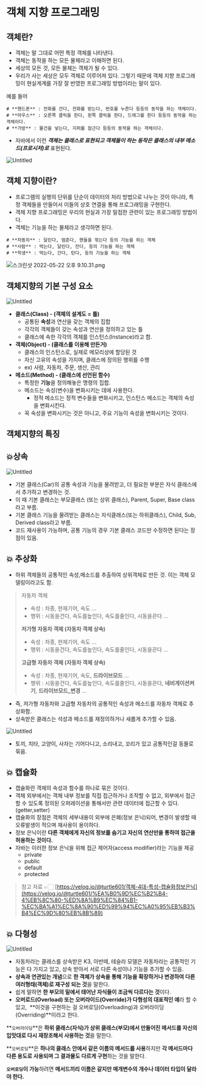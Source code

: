 # 객체 지향 프로그래밍

## 객체란?

- 객체는 말 그대로 어떤 특정 객체를 나타낸다.
- 객체는 동작을 하는 모든 물체라고 이해하면 된다.
- 세상의 모든 것, 모든 물체는 객체가 될 수 있다.
- 우리가 사는 세상은 모두 객체로 이루어져 있다. 그렇기 때문에 객체 지향 프로그래밍이 현실게계를 가장 
잘 반영한 프로그래밍 방법이라는 말이 있다.

예를 들어

```
# **핸드폰** : 전화를 건다, 전화를 받는다, 번호를 누른다 등등의 동작을 하는 객체이다.
# **마우스** : 오른쪽 클릭을 한다, 왼쪽 클릭을 한다, 드래그를 한다 등등의 동작을 하는 객체이다.
# **가방** : 물건을 넣는다, 지퍼를 잠근다 등등의 동작을 하는 객체이다.
```

- 자바에서 이런 ***객체는 클래스로 표현되고 객체들이 하는 동작은 클래스의 내부 메소드(프로시저)로*** 표현된다.

![Untitled](https://s3.us-west-2.amazonaws.com/secure.notion-static.com/8e2f2d22-687d-4a66-9ed2-a22f13493b75/Untitled.png?X-Amz-Algorithm=AWS4-HMAC-SHA256&X-Amz-Content-Sha256=UNSIGNED-PAYLOAD&X-Amz-Credential=AKIAT73L2G45EIPT3X45%2F20220702%2Fus-west-2%2Fs3%2Faws4_request&X-Amz-Date=20220702T072207Z&X-Amz-Expires=86400&X-Amz-Signature=374e7c16ccd258ebc2cdddc2fb8c8f9a1d639cdbe93dab7bb5712630862f5043&X-Amz-SignedHeaders=host&response-content-disposition=filename%20%3D%22Untitled.png%22&x-id=GetObject)

## 객체 지향이란?

- 프로그램의 실행의 단위를 단순이 데이터의 처리 방법으로 나누는 것이 아니라, 특정 객체들을 만들어서 이들의 상호 연결을 통해 프로그래밍을 구현한다.
- 객체 지향 프로그래밍은 우리의 현실과 가장 밀접한 관련이 있는 프로그래밍 방법이다.
- 객체는 기능을 하는 물체라고 생각하면 된다.

```
# **자동차** : 달린다, 멈춘다, 핸들을 꺾는다 등의 기능을 하는 객체
# **사람** : 먹는다, 달린다, 잔다, 등의 기능을 하는 객체
# **학생** : 먹는다, 간다, 탄다, 등의 기능을 하는 객체
```

![스크린샷 2022-05-22 오후 9.10.31.png](https://s3.us-west-2.amazonaws.com/secure.notion-static.com/d3634440-a948-41e9-af61-543c7b75a992/%E1%84%89%E1%85%B3%E1%84%8F%E1%85%B3%E1%84%85%E1%85%B5%E1%86%AB%E1%84%89%E1%85%A3%E1%86%BA_2022-05-22_%E1%84%8B%E1%85%A9%E1%84%92%E1%85%AE_9.10.31.png?X-Amz-Algorithm=AWS4-HMAC-SHA256&X-Amz-Content-Sha256=UNSIGNED-PAYLOAD&X-Amz-Credential=AKIAT73L2G45EIPT3X45%2F20220702%2Fus-west-2%2Fs3%2Faws4_request&X-Amz-Date=20220702T072220Z&X-Amz-Expires=86400&X-Amz-Signature=c9d0c94752faa989de9aad0e2aa449c40faaa0542886c7d1d4fa6e0116ea0aa5&X-Amz-SignedHeaders=host&response-content-disposition=filename%20%3D%22%25E1%2584%2589%25E1%2585%25B3%25E1%2584%258F%25E1%2585%25B3%25E1%2584%2585%25E1%2585%25B5%25E1%2586%25AB%25E1%2584%2589%25E1%2585%25A3%25E1%2586%25BA%25202022-05-22%2520%25E1%2584%258B%25E1%2585%25A9%25E1%2584%2592%25E1%2585%25AE%25209.10.31.png%22&x-id=GetObject)

## 객체지향의 기본 구성 요소

![Untitled](https://s3.us-west-2.amazonaws.com/secure.notion-static.com/07b284d4-326f-4dbc-a083-3b69016ead71/Untitled.png?X-Amz-Algorithm=AWS4-HMAC-SHA256&X-Amz-Content-Sha256=UNSIGNED-PAYLOAD&X-Amz-Credential=AKIAT73L2G45EIPT3X45%2F20220702%2Fus-west-2%2Fs3%2Faws4_request&X-Amz-Date=20220702T072300Z&X-Amz-Expires=86400&X-Amz-Signature=3d31ae06cbd5b0cd5fabf25683a608d8af79a8ed6ea775a96b87cffd87e99e85&X-Amz-SignedHeaders=host&response-content-disposition=filename%20%3D%22Untitled.png%22&x-id=GetObject)

- **클래스(Class) - (객체의 설계도 = 틀)**
    - 공통된 **속성**과 연산을 갖는 객체의 집합
    - 각각의 객체들이 갖는 속성과 연산을 정의하고 있는 틀
    - 클래스에 속한 각각의 객체를 인스턴스(Instance)라고 함.
- **객체(Object) - (클래스를 이용해 만든거)**
    - 클래스의 인스턴스로, 실제로 메모리상에 할당된 것
    - 자신 고유의 속성을 가지며, 클래스에 정의된 행위를 수행
    - ex) 사람, 자동차, 주문, 생산, 관리
- **메소드(Method) - (클래스에 선언된 함수)**
    - 특정한 **기능**을 정의해놓은 명령의 집합.
    - 메소드는 속성(변수)을 변화시키는 데에 사용한다.
        - 정적 메소드는 정적 변수들을 변화시키고, 인스턴스 메소드는 객체의 속성을 변화시킨다.
    - 꼭 속성을 변화시키는 것은 아니고, 주요 기능이 속성을 변화시키는 것이다.

## 객체지향의 특징

## 💥상속

![Untitled](https://s3.us-west-2.amazonaws.com/secure.notion-static.com/5607a924-70b6-42ae-b46d-a8ad43ef8cea/Untitled.png?X-Amz-Algorithm=AWS4-HMAC-SHA256&X-Amz-Content-Sha256=UNSIGNED-PAYLOAD&X-Amz-Credential=AKIAT73L2G45EIPT3X45%2F20220702%2Fus-west-2%2Fs3%2Faws4_request&X-Amz-Date=20220702T072314Z&X-Amz-Expires=86400&X-Amz-Signature=71329af1307c237d5bf0f51e0dd89aa8faa6d2dd31d74bcd3c86a7b6229bc329&X-Amz-SignedHeaders=host&response-content-disposition=filename%20%3D%22Untitled.png%22&x-id=GetObject)

- 기본 클래스(Car)의 공통 속성과 기능을 물려받고, 더 필요한 부분은 자식 클래스에서 추가하고 변경하는 것.
- 이 때 기본 클래스는 부모클래스 (또는 상위 클래스), Parent, Super, Base class 라고 부름.
- 기본 클래스 기능을 물려받는 클래스는 자식클래스(또는 하위클래스), Child, Sub, Derived class라고 부름.
- 코드 재사용이 가능하며, 공통 기능의 경우 기본 클래스 코드만 수정하면 된다는 장점이 있음.

## 💥 추상화

- 하위 객체들의 공통적인 속성,메소드를 추출하여 상위객체로 만든 것. 이는 객체 모델링이라고도 함.

> 자동차 객체
> 
> - 속성 : 차종, 현재기어, 속도 ...
> - 행위 : 시동을건다, 속도를높인다, 속도를줄인다, 시동을끈다 ...
> 
> **저가형 자동차 객체 (자동차 객체 상속)**
> 
> - 속성 : 차종, 현재기어, 속도 ...
> - 행위 : 시동을건다, 속도를높인다, 속도를줄인다, 시동을끈다 ...
> 
> **고급형 자동차 객체 (자동차 객체 상속)**
> 
> - 속성 : 차종, 현재기어, 속도, **드라이브모드** ...
> - 행위 : 시동을건다, 속도를높인다, 속도를줄인다, 시동을끈다, **네비게이션켜기**, **드라이브모드_변경** ...
- 즉, 저가형 자동차와 고급형 자동차의 공통적인 속성과 메소드를 자동차 객체로 추상화함.
- 상속받은 클래스는 석성과 메소드를 재정의하거나 새롭게 추가할 수 있음.

![Untitled](https://s3.us-west-2.amazonaws.com/secure.notion-static.com/0e2dbf02-2e5f-46f0-ba06-07aa890af9ff/Untitled.png?X-Amz-Algorithm=AWS4-HMAC-SHA256&X-Amz-Content-Sha256=UNSIGNED-PAYLOAD&X-Amz-Credential=AKIAT73L2G45EIPT3X45%2F20220702%2Fus-west-2%2Fs3%2Faws4_request&X-Amz-Date=20220702T072339Z&X-Amz-Expires=86400&X-Amz-Signature=14760f491b4fe1b04e77e6111eeced1b43ed834774bd78470452f7c43e71a20c&X-Amz-SignedHeaders=host&response-content-disposition=filename%20%3D%22Untitled.png%22&x-id=GetObject)

- 토끼, 치타, 고양이, 사자는 기어다니고, 소리내고, 꼬리가 있고 공통적인걸 동물로 묶음.

## 💥 캡슐화

- 캡슐화란 객체의 속성과 함수를 하나로 묶은 것이다.
- 객체 외부에서는 객체 내부 정보를 직접 접근하거나 조작할 수 없고, 외부에서 접근할 수 있도록 정의된 오퍼레이션을 통해서만 관련 데이터에 접근할 수 있다. (getter,setter)
- 캡슐화의 장점은 객체의 세부내용이 외부에 은폐(정보 은닉)되어, 변경이 발생할 때 오류발생이 적으며 재사용이 용이하다.
- 정보 은닉이란  **다른 객체에게 자신의 정보를 숨기고 자신의 연산만을 통하여 접근을 허용하는 것이다.**
- 자바는 이러한 정보 은닉을 위해 접근 제어자(access modifier)라는 기능을 제공
    - private
    - public
    - default
    - protected

> 참고 자료 👉🏻 [https://velog.io/@turtle601/객체-4대-특성-캡슐화정보은닉](https://velog.io/@turtle601/%EA%B0%9D%EC%B2%B4-4%EB%8C%80-%ED%8A%B9%EC%84%B1-%EC%BA%A1%EC%8A%90%ED%99%94%EC%A0%95%EB%B3%B4%EC%9D%80%EB%8B%89)
> 

## 💥 다형성

![Untitled](https://s3.us-west-2.amazonaws.com/secure.notion-static.com/df28789f-1255-4daa-9176-16b19688e7bd/Untitled.png?X-Amz-Algorithm=AWS4-HMAC-SHA256&X-Amz-Content-Sha256=UNSIGNED-PAYLOAD&X-Amz-Credential=AKIAT73L2G45EIPT3X45%2F20220702%2Fus-west-2%2Fs3%2Faws4_request&X-Amz-Date=20220702T072355Z&X-Amz-Expires=86400&X-Amz-Signature=21adf7908e08ff033784589b71d1767cd3359089ca99b5b27bceb404217b9bdc&X-Amz-SignedHeaders=host&response-content-disposition=filename%20%3D%22Untitled.png%22&x-id=GetObject)

- 자동차라는 클래스를 상속받은 K3, 아반떼, 테슬라 모델은 자동차라는 공통적인 기능은 다 가지고 있고,
상속 받아서 서로 다른 속성이나 기능을 추가할 수 있음.
- **상속과 연관있는 개념**으로 **한 객체가 상속을 통해 기능을 확장하거나 변경하여 다른 여러형태(객체)로 재구성 되는 것**을 말한다.
- 쉽게 말하면 **한 부모의 밑에서 태어난 자식들이 조금씩 다르다는 것**이다.
- **오버로드(Overload) 또는 오버라이드(Override)가 다형성의 대표적인 예**라 할 수있고, 
**이것을 구현하는 걸 오버로딩(Overloading)과 오버라이딩(Overriding)**이라고 한다.

**`오버라이딩`**은 **하위 클래스(자식)가 상위 클래스(부모)에서 만들어진 메서드를 자신의 입맛대로 다시 재창조해서 사용하는 것**을 말한다.

**`오버로딩`**은 **하나의 클래스 안에서 같은 이름의 메서드를 사용**하지만 **각 메서드마다 다른 용도로 사용되며 그 결과물도 다르게 구현**하는 것을 말한다.

**`오버로딩`이 가능**하려면 **메서드끼리 이름은 같지만 매개변수의 개수나 데이터 타입이 달라야 한다.**
